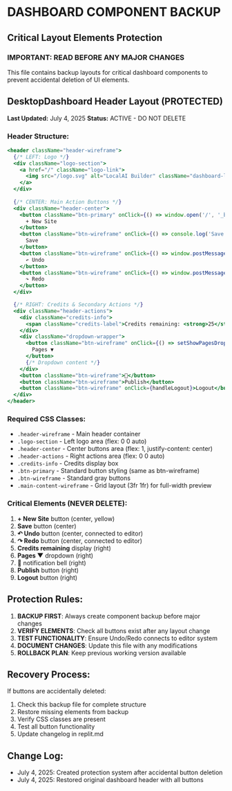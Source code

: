 # DASHBOARD COMPONENT BACKUP
## Critical Layout Elements Protection

### IMPORTANT: READ BEFORE ANY MAJOR CHANGES
This file contains backup layouts for critical dashboard components to prevent accidental deletion of UI elements.

## DesktopDashboard Header Layout (PROTECTED)
**Last Updated:** July 4, 2025
**Status:** ACTIVE - DO NOT DELETE

### Header Structure:
```jsx
<header className="header-wireframe">
  {/* LEFT: Logo */}
  <div className="logo-section">
    <a href="/" className="logo-link">
      <img src="/logo.svg" alt="LocalAI Builder" className="dashboard-logo" />
    </a>
  </div>
  
  {/* CENTER: Main Action Buttons */}
  <div className="header-center">
    <button className="btn-primary" onClick={() => window.open('/', '_blank')}>
      + New Site
    </button>
    <button className="btn-wireframe" onClick={() => console.log('Save clicked')}>
      Save
    </button>
    <button className="btn-wireframe" onClick={() => window.postMessage({type: 'undo'}, '*')}>
      ↶ Undo
    </button>
    <button className="btn-wireframe" onClick={() => window.postMessage({type: 'redo'}, '*')}>
      ↷ Redo
    </button>
  </div>

  {/* RIGHT: Credits & Secondary Actions */}
  <div className="header-actions">
    <div className="credits-info">
      <span className="credits-label">Credits remaining: <strong>25</strong></span>
    </div>
    <div className="dropdown-wrapper">
      <button className="btn-wireframe" onClick={() => setShowPagesDropdown(!showPagesDropdown)}>
        Pages ▼
      </button>
      {/* Dropdown content */}
    </div>
    <button className="btn-wireframe">🔔</button>
    <button className="btn-wireframe">Publish</button>
    <button className="btn-wireframe" onClick={handleLogout}>Logout</button>
  </div>
</header>
```

### Required CSS Classes:
- `.header-wireframe` - Main header container
- `.logo-section` - Left logo area (flex: 0 0 auto)
- `.header-center` - Center buttons area (flex: 1, justify-content: center)
- `.header-actions` - Right actions area (flex: 0 0 auto)
- `.credits-info` - Credits display box
- `.btn-primary` - Standard button styling (same as btn-wireframe)
- `.btn-wireframe` - Standard gray buttons
- `.main-content-wireframe` - Grid layout (3fr 1fr) for full-width preview

### Critical Elements (NEVER DELETE):
1. **+ New Site** button (center, yellow)
2. **Save** button (center)
3. **↶ Undo** button (center, connected to editor)
4. **↷ Redo** button (center, connected to editor)
5. **Credits remaining** display (right)
6. **Pages ▼** dropdown (right)
7. **🔔** notification bell (right)
8. **Publish** button (right)
9. **Logout** button (right)

## Protection Rules:
1. **BACKUP FIRST**: Always create component backup before major changes
2. **VERIFY ELEMENTS**: Check all buttons exist after any layout change
3. **TEST FUNCTIONALITY**: Ensure Undo/Redo connects to editor system
4. **DOCUMENT CHANGES**: Update this file with any modifications
5. **ROLLBACK PLAN**: Keep previous working version available

## Recovery Process:
If buttons are accidentally deleted:
1. Check this backup file for complete structure
2. Restore missing elements from backup
3. Verify CSS classes are present
4. Test all button functionality
5. Update changelog in replit.md

## Change Log:
- July 4, 2025: Created protection system after accidental button deletion
- July 4, 2025: Restored original dashboard header with all buttons